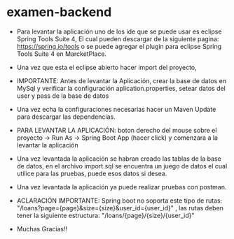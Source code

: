 # examen-backend

- Para levantar la aplicación uno de los ide que se puede usar es eclipse Spring Tools Suite 4,
El cual pueden descargar de la siguiente pagina: https://spring.io/tools
o se puede agregar el plugin para eclipse Spring Tools Suite 4 en MarcketPlace.

- Una vez que esta el eclipse abierto hacer import del proyecto,

- IMPORTANTE: Antes de levantar la Aplicación, crear la base de datos en MySql y verificar la
configuración aplication.properties, setear datos del user y pass de la base de datos

- Una vez echa la configuraciones necesarias hacer un Maven Update para descargar las dependencias.

- PARA LEVANTAR LA APLICACIÓN: boton derecho del mouse sobre el proyecto -> Run As -> Spring Boot App (hacer click)
y comenzara a la levantar la aplicación

- Una vez levantada la aplicación se habran creado las tablas de la base de datos, en el archivo import.sql
se encuentra un juego de datos el cual utilice para las pruebas, puede esos datos si desea.

- Una vez levantada la aplicación ya puede realizar pruebas con postman.

- ACLARACIÓN IMPORTANTE: Spring boot no soporta este tipo de rutas: "/loans?page={page}&size={size}&user_id={user_id}" ,
las rutas deben tener la siguiente estructura: "/loans/{page}/{size}/{user_id}"

- Muchas Gracias!!
